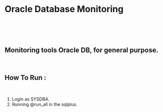 <h1> Oracle Database Monitoring<h1> <br>
<h2>Monitoring tools Oracle DB, for general purpose.</h2><br>
<h2>How To Run :</h2><br>
<ol>
  <li>Login as SYSDBA.</li>
  <li>Running @run_all in the sqlplus.</li>
</ol>
